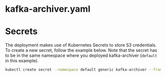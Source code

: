 # kafka-archiver.yaml

# Secrets
The deployment makes use of Kubernetes Secrets to store S3 credentials.
To create a new secret, follow the example below. Note that the secret has to
be in the same namespace where you deployed kafka-archiver (`default` in this example).

```bash
kubectl create secret --namespace default generic kafka-archiver --from-literal=AWS_ACCESS_KEY_ID=AKIAXXXXXXXXXXXXXX --from-literal=AWS_SECRET_ACCESS_KEY=@yuBXGUErJVPntm[7ty99y9C
```